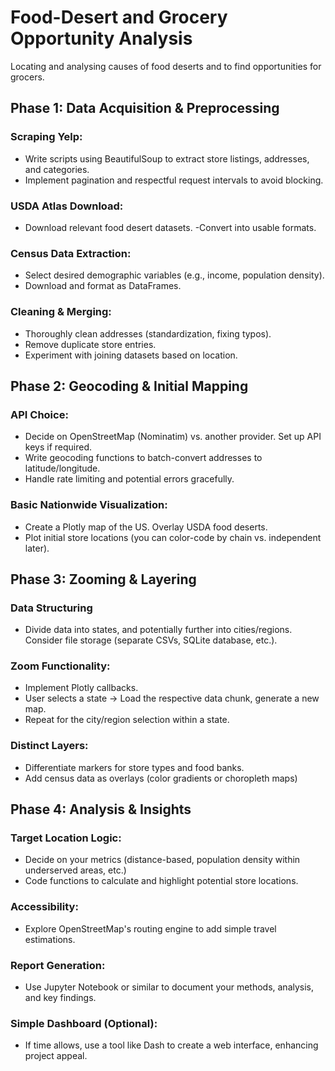 # Food-Desert and Grocery Opportunity Analysis

Locating and analysing causes of food deserts and to find opportunities for grocers.

## Phase 1: Data Acquisition & Preprocessing

### Scraping Yelp:

- Write scripts using BeautifulSoup to extract store listings, addresses, and categories.
- Implement pagination and respectful request intervals to avoid blocking.

### USDA Atlas Download:

- Download relevant food desert datasets.
  -Convert into usable formats.

### Census Data Extraction:

- Select desired demographic variables (e.g., income, population density).
- Download and format as DataFrames.

### Cleaning & Merging:

- Thoroughly clean addresses (standardization, fixing typos).
- Remove duplicate store entries.
- Experiment with joining datasets based on location.

## Phase 2: Geocoding & Initial Mapping

### API Choice:

- Decide on OpenStreetMap (Nominatim) vs. another provider. Set up API keys if required.
- Write geocoding functions to batch-convert addresses to latitude/longitude.
- Handle rate limiting and potential errors gracefully.

### Basic Nationwide Visualization:

- Create a Plotly map of the US.
  Overlay USDA food deserts.
- Plot initial store locations (you can color-code by chain vs. independent later).

## Phase 3: Zooming & Layering

### Data Structuring

- Divide data into states, and potentially further into cities/regions. Consider file storage (separate CSVs, SQLite database, etc.).

### Zoom Functionality:

- Implement Plotly callbacks.
- User selects a state -> Load the respective data chunk, generate a new map.
- Repeat for the city/region selection within a state.

### Distinct Layers:

- Differentiate markers for store types and food banks.
- Add census data as overlays (color gradients or choropleth maps)

## Phase 4: Analysis & Insights

### Target Location Logic:

- Decide on your metrics (distance-based, population density within underserved areas, etc.)
- Code functions to calculate and highlight potential store locations.

### Accessibility:

- Explore OpenStreetMap's routing engine to add simple travel estimations.

### Report Generation:

- Use Jupyter Notebook or similar to document your methods, analysis, and key findings.

### Simple Dashboard (Optional):

- If time allows, use a tool like Dash to create a web interface, enhancing project appeal.
